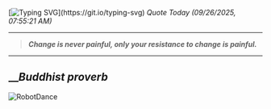 [![Typing SVG](https://readme-typing-svg.herokuapp.com?font=Press+Start+2P&color=C2F784&size=35&width=900&height=100&lines=Hello+World%2C+I'm+Hung+!)](https://git.io/typing-svg) 
_Quote Today (09/26/2025, 07:55:21 AM)_
___
>**_Change is never painful, only your resistance to change is painful._**
___

## __**_Buddhist proverb_**

![RobotDance](src/assets/images/robot-dancing-dribble.gif?style=center)
